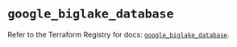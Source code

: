 # `google_biglake_database`

Refer to the Terraform Registry for docs: [`google_biglake_database`](https://registry.terraform.io/providers/hashicorp/google/6.49.1/docs/resources/biglake_database).

